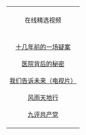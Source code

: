 <table>
  <tr>
    <td align=center><br/>
      在线精选视频<br/><br/>
  </tr>
  <tr>
    <td align=center><br/>
      <a href="http://s3.ap-northeast-2.amazonaws.com/fwqzhenx1002/zhen/wh-mp4.html">十几年前的一场疑案</a><br/><br/>
      <a href="http://s3.ap-northeast-2.amazonaws.com/fwqzhenx1002/zhen/sszj-mp4.html">医院背后的秘密</a><br/><br/>
      <a href="http://s3.ap-northeast-2.amazonaws.com/fwqzhenx1005/zhen/wmgswl-mp4.html">我们告诉未来（电视片）</a><br/><br/>
      <a href="http://s3.ap-northeast-2.amazonaws.com/fwqzhenx1005/zhen/fytdx-mp4.html">风雨天地行</a><br/><br/>
      <a href="http://s3.ap-northeast-2.amazonaws.com/fwqzhenx1005/zhen/9p-mp4.html">九评共产党</a><br/><br/>
    </td>
  </tr>
</table>
